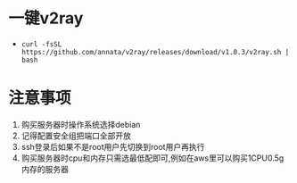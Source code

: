 # 一键v2ray

- `curl -fsSL https://github.com/annata/v2ray/releases/download/v1.0.3/v2ray.sh | bash`

# 注意事项
1. 购买服务器时操作系统选择debian
2. 记得配置安全组把端口全部开放
3. ssh登录后如果不是root用户先切换到root用户再执行
4. 购买服务器时cpu和内存只需选最低配即可,例如在aws里可以购买1CPU0.5g内存的服务器
